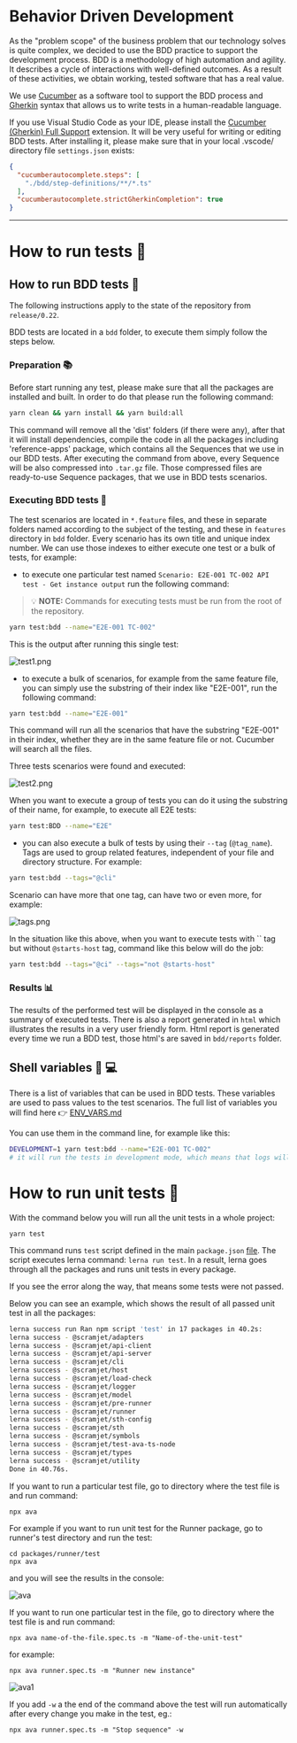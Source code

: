 # Behavior Driven Development

As the "problem scope" of the business problem that our technology solves is quite complex, we decided to use the BDD practice to support the development process. BDD is a methodology of high automation and agility. It describes a cycle of interactions with well-defined outcomes. As a result of these activities, we obtain working, tested software that has a real value.

We use [Cucumber](https://cucumber.io/) as a software tool to support the BDD process and [Gherkin](https://cucumber.io/docs/gherkin/) syntax that allows us to write tests in a human-readable language.

If you use Visual Studio Code as your IDE, please install the [Cucumber (Gherkin) Full Support](https://marketplace.visualstudio.com/items?itemName=alexkrechik.cucumberautocomplete&ssr=false#review-details) extension. It will be very useful for writing or editing BDD tests. After installing it, please make sure that in your local .vscode/ directory file `settings.json` exists:

```json
{
  "cucumberautocomplete.steps": [
    "./bdd/step-definitions/**/*.ts"
  ],
  "cucumberautocomplete.strictGherkinCompletion": true
}

```

---

# How to run tests :runner:

## How to run BDD tests :cucumber:

The following instructions apply to the state of the repository from `release/0.22`.

BDD tests are located in a `bdd` folder, to execute them simply follow the steps below.

### Preparation :books:

Before start running any test, please make sure that all the packages are installed and built. In order to do that please run the following command:

```bash
yarn clean && yarn install && yarn build:all
```

This command will remove all the 'dist' folders (if there were any), after that it will install dependencies, compile the code in all the packages including 'reference-apps' package, which contains all the Sequences that we use in our BDD tests. After executing the command from above, every Sequence will be also compressed into `.tar.gz` file. Those compressed files are ready-to-use Sequence packages, that we use in BDD tests scenarios.

### Executing BDD tests :rocket:

The test scenarios are located in `*.feature` files, and these in separate folders named according to the subject of the testing, and these in `features` directory in `bdd` folder.
Every scenario has its own title and unique index number. We can use those indexes to either execute one test or a bulk of tests, for example:

- to execute one particular test named `Scenario: E2E-001 TC-002 API test - Get instance output` run the following command:

> :bulb: **NOTE:** Commands for executing tests must be run from the root of the repository.

```bash
yarn test:bdd --name="E2E-001 TC-002"
```

This is the output after running this single test:

![test1.png](../images/test1.png)

- to execute a bulk of scenarios, for example from the same feature file, you can simply use the substring of their index like "E2E-001", run the following command:

```bash
yarn test:bdd --name="E2E-001"
```

This command will run all the scenarios that have the substring "E2E-001" in their index, whether they are in the same feature file or not. Cucumber will search all the files.

Three tests scenarios were found and executed:

![test2.png](../images/test2.png)

When you want to execute a group of tests you can do it using the substring of their name, for example, to execute all E2E tests:

```bash
yarn test:BDD --name="E2E"
```

- you can also execute a bulk of tests by using their `--tag` (`@tag_name`). Tags are used to group related features, independent of your file and directory structure. For example:

```bash
yarn test:bdd --tags="@cli"
```

Scenario can have more that one tag, can have two or even more, for example:

![tags.png](../images/tags.png)

In the situation like this above, when you want to execute tests with `` tag but without `@starts-host` tag, command like this below will do the job:

```bash
yarn test:bdd --tags="@ci" --tags="not @starts-host"
```

### Results :bar_chart:

The results of the performed test will be displayed in the console as a summary of executed tests. There is also a report generated in `html` which illustrates the results in a very user friendly form. Html report is generated every time we run a BDD test, those html's are saved in `bdd/reports` folder.

## Shell variables :shell: :computer:

There is a list of variables that can be used in BDD tests. These variables are used to pass values to the test scenarios. The full list of variables you will find here :point_right: [ENV_VARS.md](../ENV_VARS.md)

You can use them in the command line, for example like this:

```bash
DEVELOPMENT=1 yarn test:bdd --name="E2E-001 TC-002"
# it will run the tests in development mode, which means that logs will be seen during test execution.
```

# How to run unit tests :runner:

With the command below you will run all the unit tests in a whole project:

    yarn test

This command runs `test` script defined in the main `package.json` [file](../package.json). The script executes lerna command: `lerna run test`. In a result, lerna goes through all the packages and runs unit tests in every package.

If you see the error along the way, that means some tests were not passed.

Below you can see an example, which shows the result of all passed unit test in all the packages:

```bash
lerna success run Ran npm script 'test' in 17 packages in 40.2s:
lerna success - @scramjet/adapters
lerna success - @scramjet/api-client
lerna success - @scramjet/api-server
lerna success - @scramjet/cli
lerna success - @scramjet/host
lerna success - @scramjet/load-check
lerna success - @scramjet/logger
lerna success - @scramjet/model
lerna success - @scramjet/pre-runner
lerna success - @scramjet/runner
lerna success - @scramjet/sth-config
lerna success - @scramjet/sth
lerna success - @scramjet/symbols
lerna success - @scramjet/test-ava-ts-node
lerna success - @scramjet/types
lerna success - @scramjet/utility
Done in 40.76s.
```

If you want to run a particular test file, go to directory where the test file is and run command:

    npx ava

For example if you want to run unit test for the Runner package, go to runner's test directory and run the test:

    cd packages/runner/test
    npx ava

and you will see the results in the console:

![ava](../images/ava.png)

If you want to run one particular test in the file, go to directory where the test file is and run command:

    npx ava name-of-the-file.spec.ts -m "Name-of-the-unit-test"

for example:

    npx ava runner.spec.ts -m "Runner new instance"

![ava1](../images/ava1.png)

If you add `-w` a the end of the command above the test will run automatically after every change you make in the test, eg.:

    npx ava runner.spec.ts -m "Stop sequence" -w
